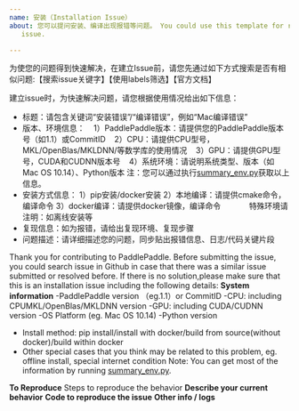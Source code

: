 ```yaml
---
name: 安装（Installation Issue）
about: 您可以提问安装、编译出现报错等问题。 You could use this template for reporting an installation
   issue.

---
```


为使您的问题得到快速解决，在建立Issue前，请您先通过如下方式搜索是否有相似问题:【搜索issue关键字】【使用labels筛选】【官方文档】

建立issue时，为快速解决问题，请您根据使用情况给出如下信息：
- 标题：请包含关键词“安装错误”/“编译错误”，例如“Mac编译错误”
- 版本、环境信息：
    1）PaddlePaddle版本：请提供您的PaddlePaddle版本号（如1.1）或CommitID
    2）CPU：请提供CPU型号，MKL/OpenBlas/MKLDNN/等数学库的使用情况
    3）GPU：请提供GPU型号，CUDA和CUDNN版本号
    4）系统环境：请说明系统类型、版本（如Mac OS 10.14）、Python版本
注：您可以通过执行[summary_env.py](https://github.com/PaddlePaddle/Paddle/blob/develop/tools/summary_env.py)获取以上信息。
- 安装方式信息：
1）pip安装/docker安装
2）本地编译：请提供cmake命令，编译命令
3）docker编译：请提供docker镜像，编译命令           
  特殊环境请注明：如离线安装等
- 复现信息：如为报错，请给出复现环境、复现步骤
- 问题描述：请详细描述您的问题，同步贴出报错信息、日志/代码关键片段

Thank you for contributing to PaddlePaddle.
Before submitting the issue, you could search issue in Github in case that there was a similar issue submitted or resolved before.
If there is no solution,please make sure that this is an installation issue including the following details:
**System information**
-PaddlePaddle version （eg.1.1）or CommitID
-CPU: including CPUMKL/OpenBlas/MKLDNN version
-GPU: including CUDA/CUDNN version
-OS Platform (eg. Mac OS 10.14)
-Python version
- Install method: pip install/install with docker/build from source(without docker)/build within docker
- Other special cases that you think may be related to this problem, eg. offline install, special internet condition
Note: You can get most of the information by running [summary_env.py](https://github.com/PaddlePaddle/Paddle/blob/develop/tools/summary_env.py).  

**To Reproduce**
Steps to reproduce the behavior
**Describe your current behavior**
**Code to reproduce the issue**
**Other info / logs**
